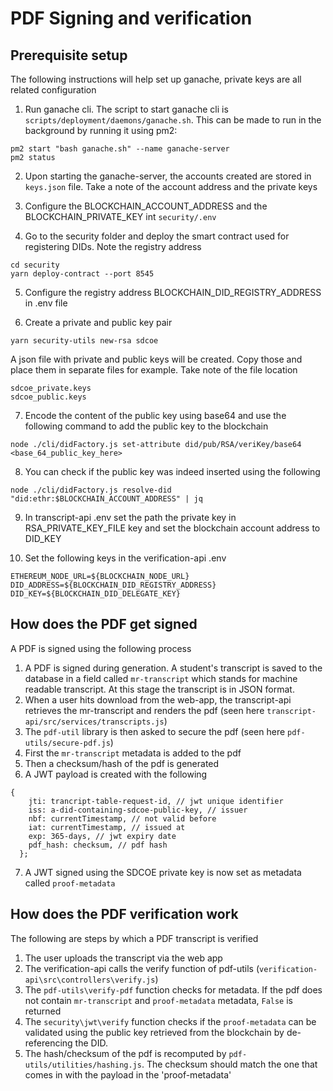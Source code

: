 # PDF Signing and verification

## Prerequisite setup

The following instructions will help set up ganache,
private keys are all related configuration

1. Run ganache cli. The script to start ganache cli 
is `scripts/deployment/daemons/ganache.sh`. This can
be made to run in the background by running it using
pm2:

```
pm2 start "bash ganache.sh" --name ganache-server
pm2 status
```

2. Upon starting the ganache-server, the accounts created
are stored in `keys.json` file. Take a note of
the account address and the private keys

3. Configure the BLOCKCHAIN_ACCOUNT_ADDRESS and the BLOCKCHAIN_PRIVATE_KEY
int `security/.env`

4. Go to the security folder and deploy the smart contract used for registering
DIDs. Note the registry address

```
cd security
yarn deploy-contract --port 8545

```
5. Configure the registry address BLOCKCHAIN_DID_REGISTRY_ADDRESS in .env file

6. Create a private and public key pair

```
yarn security-utils new-rsa sdcoe
```

A json file with private and public keys will be created. Copy those and
place them in separate files for example. Take note of the file location

```
sdcoe_private.keys
sdcoe_public.keys      
```

7. Encode the content of the public key using base64 and use the following
command to add the public key to the blockchain

```
node ./cli/didFactory.js set-attribute did/pub/RSA/veriKey/base64 <base_64_public_key_here>
```

8. You can check if the public key was indeed inserted using the following

```
node ./cli/didFactory.js resolve-did "did:ethr:$BLOCKCHAIN_ACCOUNT_ADDRESS" | jq
```

9. In transcript-api .env set the path the private key in 
RSA_PRIVATE_KEY_FILE key and set the blockchain account address to
DID_KEY

10. Set the following keys in the verification-api .env

```
ETHEREUM_NODE_URL=${BLOCKCHAIN_NODE_URL}
DID_ADDRESS=${BLOCKCHAIN_DID_REGISTRY_ADDRESS}
DID_KEY=${BLOCKCHAIN_DID_DELEGATE_KEY}
```


## How does the PDF get signed

A PDF is signed using the following process

1. A PDF is signed during generation. A student's transcript
is saved to the database in a field called `mr-transcript` which
stands for machine readable transcript. At this stage the transcript
is in JSON format.
2. When a user hits download from the web-app, the transcript-api
retrieves the mr-transcript and renders the pdf 
(seen here `transcript-api/src/services/transcripts.js`)
3. The `pdf-util` library is then asked to secure the pdf
(seen here `pdf-utils/secure-pdf.js`)
4. First the `mr-transcript` metadata is added to the pdf
5. Then a checksum/hash of the pdf is generated
6. A JWT payload is created with the following 

```
{
    jti: trancript-table-request-id, // jwt unique identifier
    iss: a-did-containing-sdcoe-public-key, // issuer
    nbf: currentTimestamp, // not valid before
    iat: currentTimestamp, // issued at
    exp: 365-days, // jwt expiry date
    pdf_hash: checksum, // pdf hash
  };
```
7. A JWT signed using the SDCOE private key is now set as
metadata called `proof-metadata`


## How does the PDF verification work

The following are steps by which a PDF transcript is verified

1. The user uploads the transcript via the web app
2. The verification-api calls the verify function of pdf-utils (`verification-api\src\controllers\verify.js`)
3. The `pdf-utils\verify-pdf` function checks for metadata. If the pdf does
not contain `mr-transcript` and `proof-metadata` metadata, `False` is returned
4. The `security\jwt\verify` function checks if the `proof-metadata` can
be validated using the public key retrieved from the blockchain by
de-referencing the DID. 
5. The hash/checksum of the pdf is recomputed by `pdf-utils/utilities/hashing.js`.
The checksum should match the one that comes in with the payload in the 'proof-metadata'


